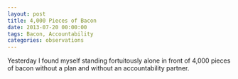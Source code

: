 ```yaml
---
layout: post
title: 4,000 Pieces of Bacon
date: 2013-07-20 00:00:00
tags: Bacon, Accountability
categories: observations
---
```


Yesterday I found myself standing fortuitously alone in front of 4,000 pieces of bacon without a plan and without an accountability partner.

